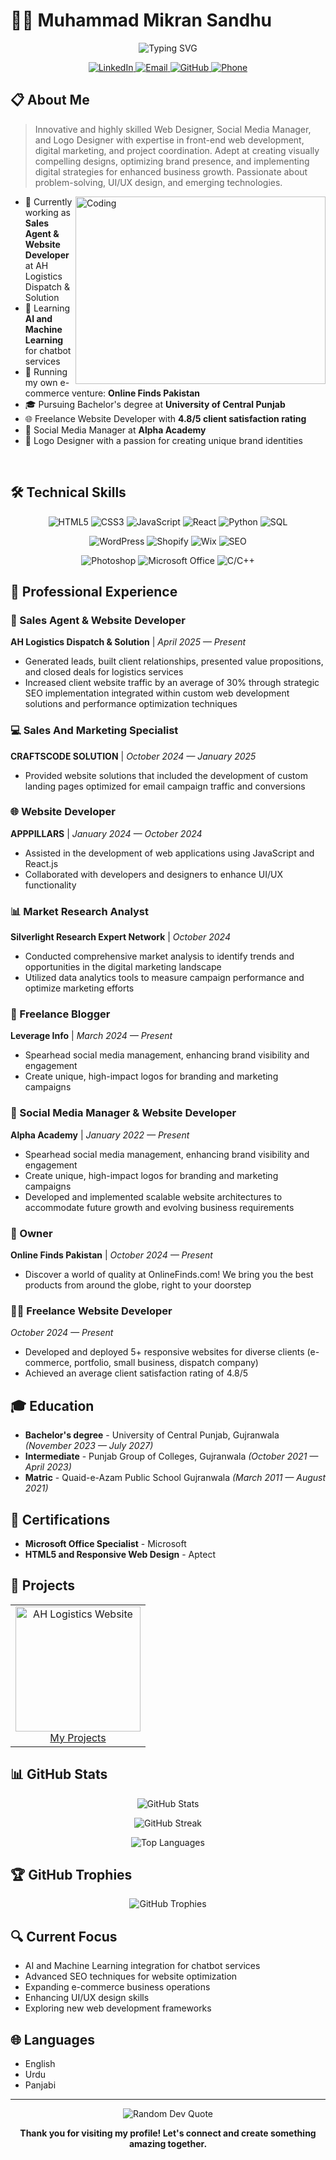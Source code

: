 # 👨‍💻 Muhammad Mikran Sandhu

<p align="center">
  <img src="https://readme-typing-svg.herokuapp.com?font=Fira+Code&size=25&duration=3000&pause=1000&color=2ECC71&center=true&vCenter=true&width=600&lines=Web+Designer;Social+Media+Manager;Logo+Designer;Front-End+Developer;UI%2FUX+Enthusiast" alt="Typing SVG" />
</p>

<div align="center">
  <a href="https://www.linkedin.com/in/m-mikran-sandhu/">
    <img src="https://img.shields.io/badge/LinkedIn-0077B5?style=for-the-badge&logo=linkedin&logoColor=white" alt="LinkedIn" />
  </a>
  <a href="mailto:sandhumikran@gmail.com">
    <img src="https://img.shields.io/badge/Email-D14836?style=for-the-badge&logo=gmail&logoColor=white" alt="Email" />
  </a>
  <a href="https://github.com/M-Mikran-Sandhu">
    <img src="https://img.shields.io/badge/GitHub-100000?style=for-the-badge&logo=github&logoColor=white" alt="GitHub" />
  </a>
  <a href="tel:+923217112944">
    <img src="https://img.shields.io/badge/Phone-2CA5E0?style=for-the-badge&logo=phone&logoColor=white" alt="Phone" />
  </a>
</div>

## 📋 About Me

> Innovative and highly skilled Web Designer, Social Media Manager, and Logo Designer with expertise in front-end web development, digital marketing, and project coordination. Adept at creating visually compelling designs, optimizing brand presence, and implementing digital strategies for enhanced business growth. Passionate about problem-solving, UI/UX design, and emerging technologies.

<img align="right" alt="Coding" width="400" height="300" src="https://cdn.dribbble.com/users/1162077/screenshots/3848914/programmer.gif">

- 🔭 Currently working as **Sales Agent & Website Developer** at AH Logistics Dispatch & Solution
- 🌱 Learning **AI and Machine Learning** for chatbot services
- 💼 Running my own e-commerce venture: **Online Finds Pakistan**
- 🎓 Pursuing Bachelor's degree at **University of Central Punjab**
- 🌐 Freelance Website Developer with **4.8/5 client satisfaction rating**
- 📱 Social Media Manager at **Alpha Academy**
- 🎨 Logo Designer with a passion for creating unique brand identities

<br clear="right">

## 🛠️ Technical Skills

<p align="center">
  <img src="https://img.shields.io/badge/HTML5-E34F26?style=for-the-badge&logo=html5&logoColor=white" alt="HTML5" />
  <img src="https://img.shields.io/badge/CSS3-1572B6?style=for-the-badge&logo=css3&logoColor=white" alt="CSS3" />
  <img src="https://img.shields.io/badge/JavaScript-F7DF1E?style=for-the-badge&logo=javascript&logoColor=black" alt="JavaScript" />
  <img src="https://img.shields.io/badge/React-20232A?style=for-the-badge&logo=react&logoColor=61DAFB" alt="React" />
  <img src="https://img.shields.io/badge/Python-3776AB?style=for-the-badge&logo=python&logoColor=white" alt="Python" />
  <img src="https://img.shields.io/badge/SQL-4479A1?style=for-the-badge&logo=mysql&logoColor=white" alt="SQL" />
</p>

<p align="center">
  <img src="https://img.shields.io/badge/WordPress-21759B?style=for-the-badge&logo=wordpress&logoColor=white" alt="WordPress" />
  <img src="https://img.shields.io/badge/Shopify-7AB55C?style=for-the-badge&logo=shopify&logoColor=white" alt="Shopify" />
  <img src="https://img.shields.io/badge/Wix-0C6EFC?style=for-the-badge&logo=wix&logoColor=white" alt="Wix" />
  <img src="https://img.shields.io/badge/SEO-47A248?style=for-the-badge&logo=google&logoColor=white" alt="SEO" />
</p>

<p align="center">
  <img src="https://img.shields.io/badge/Adobe_Photoshop-31A8FF?style=for-the-badge&logo=adobe-photoshop&logoColor=white" alt="Photoshop" />
  <img src="https://img.shields.io/badge/Microsoft_Office-D83B01?style=for-the-badge&logo=microsoft-office&logoColor=white" alt="Microsoft Office" />
  <img src="https://img.shields.io/badge/C_C++-00599C?style=for-the-badge&logo=c%2B%2B&logoColor=white" alt="C/C++" />
</p>

## 💼 Professional Experience

### 🚀 Sales Agent & Website Developer
**AH Logistics Dispatch & Solution** | *April 2025 — Present*

- Generated leads, built client relationships, presented value propositions, and closed deals for logistics services
- Increased client website traffic by an average of 30% through strategic SEO implementation integrated within custom web development solutions and performance optimization techniques

### 💻 Sales And Marketing Specialist
**CRAFTSCODE SOLUTION** | *October 2024 — January 2025*

- Provided website solutions that included the development of custom landing pages optimized for email campaign traffic and conversions

### 🌐 Website Developer
**APPPILLARS** | *January 2024 — October 2024*

- Assisted in the development of web applications using JavaScript and React.js
- Collaborated with developers and designers to enhance UI/UX functionality

### 📊 Market Research Analyst
**Silverlight Research Expert Network** | *October 2024*

- Conducted comprehensive market analysis to identify trends and opportunities in the digital marketing landscape
- Utilized data analytics tools to measure campaign performance and optimize marketing efforts

### 📝 Freelance Blogger
**Leverage Info** | *March 2024 — Present*

- Spearhead social media management, enhancing brand visibility and engagement
- Create unique, high-impact logos for branding and marketing campaigns

### 🏫 Social Media Manager & Website Developer
**Alpha Academy** | *January 2022 — Present*

- Spearhead social media management, enhancing brand visibility and engagement
- Create unique, high-impact logos for branding and marketing campaigns
- Developed and implemented scalable website architectures to accommodate future growth and evolving business requirements

### 🛒 Owner
**Online Finds Pakistan** | *October 2024 — Present*

- Discover a world of quality at OnlineFinds.com! We bring you the best products from around the globe, right to your doorstep

### 👨‍💻 Freelance Website Developer
*October 2024 — Present*

- Developed and deployed 5+ responsive websites for diverse clients (e-commerce, portfolio, small business, dispatch company)
- Achieved an average client satisfaction rating of 4.8/5

## 🎓 Education

- **Bachelor's degree** - University of Central Punjab, Gujranwala *(November 2023 — July 2027)*
- **Intermediate** - Punjab Group of Colleges, Gujranwala *(October 2021 — April 2023)*
- **Matric** - Quaid-e-Azam Public School Gujranwala *(March 2011 — August 2021)*

## 📜 Certifications

- **Microsoft Office Specialist** - Microsoft
- **HTML5 and Responsive Web Design** - Aptect

## 🌟 Projects

<table>
  <tr>
    <td align="center">
      <a href="https://muhammedmikransandhu.netlify.app/project">
        <img src="https://i.pinimg.com/736x/f6/3f/4c/f63f4c2b21694578d39deaae47c73f4c.jpg" width="200" alt="AH Logistics Website" />
        <br>
        My Projects
      </a>
    </td>
  </tr>
</table>

## 📊 GitHub Stats

<p align="center">
  <img src="https://github-readme-stats.vercel.app/api?username=M-Mikran-Sandhu&theme=dark&hide_border=false&include_all_commits=true&count_private=true" alt="GitHub Stats" />
</p>
<p align="center">
  <img src="https://github-readme-streak-stats.herokuapp.com/?user=M-Mikran-Sandhu&theme=dark&hide_border=false" alt="GitHub Streak" />
</p>
<p align="center">
  <img src="https://github-readme-stats.vercel.app/api/top-langs/?username=M-Mikran-Sandhu&theme=dark&hide_border=false&include_all_commits=true&count_private=true&layout=compact" alt="Top Languages" />
</p>

## 🏆 GitHub Trophies

<p align="center">
  <img src="https://github-profile-trophy.vercel.app/?username=M-Mikran-Sandhu&theme=radical&no-frame=false&no-bg=false&margin-w=4" alt="GitHub Trophies" />
</p>

## 🔍 Current Focus

- AI and Machine Learning integration for chatbot services
- Advanced SEO techniques for website optimization
- Expanding e-commerce business operations
- Enhancing UI/UX design skills
- Exploring new web development frameworks

## 🌐 Languages

- English
- Urdu
- Panjabi

---

<p align="center">
  <img src="https://quotes-github-readme.vercel.app/api?type=horizontal&theme=radical" alt="Random Dev Quote" />
</p>

 

<p align="center">
  <b>Thank you for visiting my profile! Let's connect and create something amazing together.</b>
</p>

<!-- 
Note: To use this README for your GitHub profile:
1. Create a new repository with your username as the repository name (M-Mikran-Sandhu)
2. Add this file as README.md
3. GitHub will automatically display it on your profile page
-->

